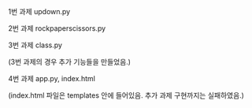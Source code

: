 1번 과제 updown.py

2번 과제 rockpaperscissors.py

3번 과제 class.py

(3번 과제의 경우 추가 기능들을 만들었음.)

4번 과제 app.py, index.html

(index.html 파일은 templates 안에 들어있음. 추가 과제 구현까지는 실패하였음.)
